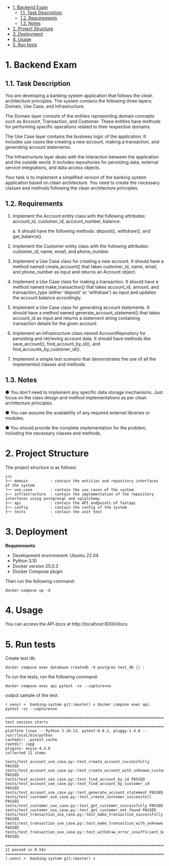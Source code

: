 - [1. Backend Exam](#1-backend-exam)
  - [1.1. Task Description](#11-task-description)
  - [1.2. Requirements](#12-requirements)
  - [1.3. Notes](#13-notes)
- [2. Project Structure](#2-project-structure)
- [3. Deployment](#3-deployment)
- [4. Usage](#4-usage)
- [5. Run tests](#5-run-tests)


# 1. Backend Exam

## 1.1. Task Description

You are developing a banking system application that follows the clean architecture principles. The system contains the following three layers: Domain, Use Case, and Infrastructure.

The Domain layer consists of the entities representing domain concepts such as Account, Transaction, and Customer. These entities have methods for performing specific operations related to their respective domains.

The Use Case layer contains the business logic of the application. It includes use cases like creating a new account, making a transaction, and generating account statements.

The Infrastructure layer deals with the interaction between the application and the outside world. It includes repositories for persisting data, external service integrations, and data access objects.

Your task is to implement a simplified version of the banking system application based on clean architecture. You need to create the necessary classes and methods following the clean architecture principles.

## 1.2. Requirements

1. Implement the Account entity class with the following attributes: account_id, customer_id, account_number, balance.

    a. It should have the following methods: deposit(), withdraw(), and get_balance().

2. Implement the Customer entity class with the following attributes: customer_id, name, email, and phone_number.

3. Implement a Use Case class for creating a new account. It should have a method named create_account() that takes customer_id, name, email, and phone_number as input and returns an Account object.

4. Implement a Use Case class for making a transaction. It should have a method named make_transaction() that takes account_id, amount, and transaction_type (either 'deposit' or 'withdraw') as input and updates the account balance accordingly.

5. Implement a Use Case class for generating account statements. It should have a method named generate_account_statement() that takes account_id as input and returns a statement string containing transaction details for the given account.

6. Implement an Infrastructure class named AccountRepository for persisting and retrieving account data. It should have methods like save_account(), find_account_by_id(), and find_accounts_by_customer_id().

7. Implement a simple test scenario that demonstrates the use of all the implemented classes and methods.

## 1.3. Notes

● You don't need to implement any specific data storage mechanisms. Just focus on the class design and method implementations as per clean architecture principles.

● You can assume the availability of any required external libraries or modules.

● You should provide the complete implementation for the problem, including the necessary classes and methods.

# 2. Project Structure

The project structure is as follows:

```
src
├── domain          : contain the entities and repository interfaces of the system
└── use_case        : contain the use cases of the system
├── infrastructure  : contain the implementation of the repository interfaces using postgresql and sqlalchemy
├── api             : contain the API endpoints of fastapi
├── config          : contain the config of the system
├── tests           : contain the unit test
```

# 3. Deployment 

**Requirements**

- Development environment: Ubuntu 22.04
- Python 3.10
- Docker version 25.0.3
- Docker Compose plugin

Then run the following command:

```shell
docker-compose up -d
```

# 4. Usage

You can access the API docs at http://localhost:8000/docs

# 5. Run tests

Create test db:

```shell
docker compose exec database createdb -U postgres test_db || :
```

To run the tests, run the following command:

```shell
docker compose exec api pytest -vv --capture=no
```

output sample of the test:

```shell
(.venv) ➜  banking-system git:(master) ✗ docker compose exec api pytest -vv --capture=no

============================================================================ test session starts ============================================================================
platform linux -- Python 3.10.13, pytest-8.0.1, pluggy-1.4.0 -- /usr/local/bin/python
cachedir: .pytest_cache
rootdir: /app
plugins: anyio-4.3.0
collected 11 items                                                                                                                                                          

tests/test_account_use_case.py::test_create_account_successfully PASSED
tests/test_account_use_case.py::test_create_account_with_unknown_customer_id PASSED
tests/test_account_use_case.py::test_find_account_by_id PASSED
tests/test_account_use_case.py::test_find_account_by_customer_id PASSED
tests/test_account_use_case.py::test_generate_account_statement PASSED
tests/test_customer_use_case.py::test_create_customer_successfull PASSED
tests/test_customer_use_case.py::test_get_customer_successfully PASSED
tests/test_customer_use_case.py::test_get_customer_not_found PASSED
tests/test_transaction_use_case.py::test_make_transaction_successfully PASSED
tests/test_transaction_use_case.py::test_make_transaction_with_unknown_account PASSED
tests/test_transaction_use_case.py::test_withdraw_error_insufficient_balance PASSED

============================================================================ 11 passed in 0.54s =============================================================================
(.venv) ➜  banking-system git:(master) ✗ 

```
